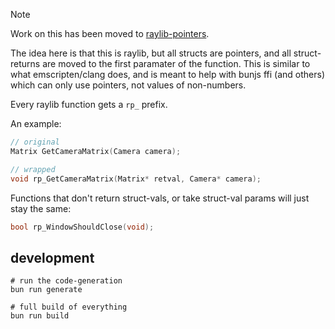> [!NOTE]  
> Work on this has been moved to [raylib-pointers](https://github.com/konsumer/raylib-pointers).


The idea here is that this is raylib, but all structs are pointers, and all struct-returns are moved to the first paramater of the function. This is similar to what emscripten/clang does, and is meant to help with bunjs ffi (and others) which can only use pointers, not values of non-numbers.

Every raylib function gets a `rp_` prefix.

An example:

```c
// original
Matrix GetCameraMatrix(Camera camera);

// wrapped
void rp_GetCameraMatrix(Matrix* retval, Camera* camera);
```

Functions that don't return struct-vals, or take struct-val params will just stay the same:

```c
bool rp_WindowShouldClose(void);
```

## development

```
# run the code-generation
bun run generate

# full build of everything
bun run build
```

